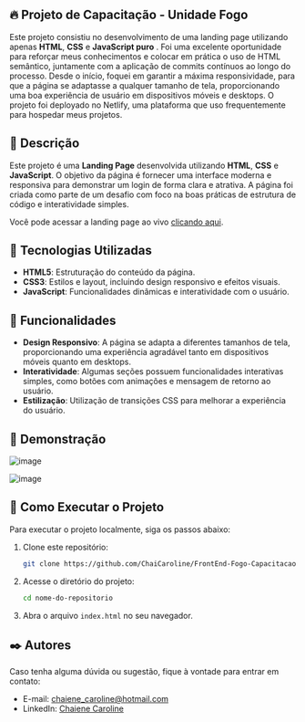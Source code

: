 ## 🔥 Projeto de Capacitação - Unidade Fogo

Este projeto consistiu no desenvolvimento de uma landing page utilizando apenas **HTML**, **CSS** e **JavaScript puro** . Foi uma excelente oportunidade para reforçar meus conhecimentos e colocar em prática o uso de HTML semântico, juntamente com a aplicação de commits contínuos ao longo do processo.
Desde o início, foquei em garantir a máxima responsividade, para que a página se adaptasse a qualquer tamanho de tela, proporcionando uma boa experiência de usuário em dispositivos móveis e desktops. O projeto foi deployado no Netlify, uma plataforma que uso frequentemente para hospedar meus projetos.

## 📄 Descrição

Este projeto é uma **Landing Page** desenvolvida utilizando **HTML**, **CSS** e **JavaScript**. O objetivo da página é fornecer uma interface moderna e responsiva para demonstrar um login de forma clara e atrativa. A página foi criada como parte de um desafio com foco na boas práticas de estrutura de código e interatividade simples.

Você pode acessar a landing page ao vivo [clicando aqui](https://desafiologinfogo.netlify.app/).

## 🚀 Tecnologias Utilizadas

- **HTML5**: Estruturação do conteúdo da página.
- **CSS3**: Estilos e layout, incluindo design responsivo e efeitos visuais.
- **JavaScript**: Funcionalidades dinâmicas e interatividade com o usuário.

## 🎯 Funcionalidades

- **Design Responsivo**: A página se adapta a diferentes tamanhos de tela, proporcionando uma experiência agradável tanto em dispositivos móveis quanto em desktops.
- **Interatividade**: Algumas seções possuem funcionalidades interativas simples, como botões com animações e mensagem de retorno ao usuário.
- **Estilização**: Utilização de transições CSS para melhorar a experiência do usuário.

## 📸 Demonstração

![image](https://github.com/user-attachments/assets/3e5a3f5b-a935-492a-8d2d-87ad28a82fee)

![image](https://github.com/user-attachments/assets/af4f3439-5e6a-4307-8bbe-6a22fbff1116)

## 🔧 Como Executar o Projeto

Para executar o projeto localmente, siga os passos abaixo:

1. Clone este repositório:
   ```bash
   git clone https://github.com/ChaiCaroline/FrontEnd-Fogo-Capacitacao
   ```
2. Acesse o diretório do projeto:
   ```bash
   cd nome-do-repositorio
   ```
3. Abra o arquivo `index.html` no seu navegador.

## ✒️ Autores

Caso tenha alguma dúvida ou sugestão, fique à vontade para entrar em contato:

- E-mail: [chaiene_caroline@hotmail.com](chaiene_caroline@hotmail.com)
- LinkedIn: [Chaiene Caroline](https://www.linkedin.com/in/chaiene-caroline/)
